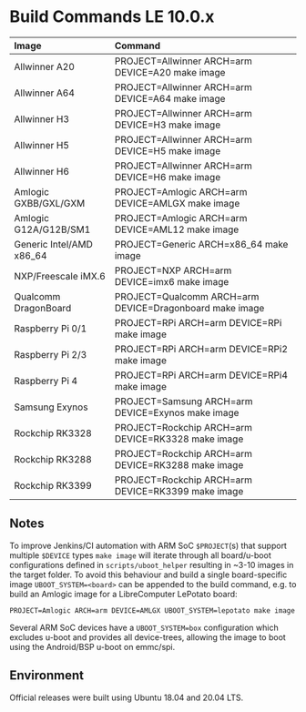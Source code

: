 # Build Commands LE 10.0.x

| Image | Command |
| :--- | :--- |
| Allwinner A20 | PROJECT=Allwinner ARCH=arm DEVICE=A20 make image |
| Allwinner A64 | PROJECT=Allwinner ARCH=arm DEVICE=A64 make image |
| Allwinner H3 | PROJECT=Allwinner ARCH=arm DEVICE=H3 make image |
| Allwinner H5 | PROJECT=Allwinner ARCH=arm DEVICE=H5 make image |
| Allwinner H6 | PROJECT=Allwinner ARCH=arm DEVICE=H6 make image |
| Amlogic GXBB/GXL/GXM | PROJECT=Amlogic ARCH=arm DEVICE=AMLGX make image |
| Amlogic G12A/G12B/SM1 | PROJECT=Amlogic ARCH=arm DEVICE=AML12 make image |
| Generic Intel/AMD x86_64 | PROJECT=Generic ARCH=x86_64 make image |
| NXP/Freescale iMX.6 | PROJECT=NXP ARCH=arm DEVICE=imx6 make image |
| Qualcomm DragonBoard | PROJECT=Qualcomm ARCH=arm DEVICE=Dragonboard make image |
| Raspberry Pi 0/1 | PROJECT=RPi ARCH=arm DEVICE=RPi make image |
| Raspberry Pi 2/3 | PROJECT=RPi ARCH=arm DEVICE=RPi2 make image |
| Raspberry Pi 4 | PROJECT=RPi ARCH=arm DEVICE=RPi4 make image |
| Samsung Exynos | PROJECT=Samsung ARCH=arm DEVICE=Exynos make image |
| Rockchip RK3328 | PROJECT=Rockchip ARCH=arm DEVICE=RK3328 make image |
| Rockchip RK3288 | PROJECT=Rockchip ARCH=arm DEVICE=RK3288 make image |
| Rockchip RK3399 | PROJECT=Rockchip ARCH=arm DEVICE=RK3399 make image |

## Notes

To improve Jenkins/CI automation with ARM SoC `$PROJECT`(s) that support multiple `$DEVICE` types `make image` will iterate through all board/u-boot configurations defined in `scripts/uboot_helper` resulting in ~3-10 images in the target folder. To avoid this behaviour and build a single board-specific image `UBOOT_SYSTEM=<board>` can be appended to the build command, e.g. to build an Amlogic image for a LibreComputer LePotato board:

```
PROJECT=Amlogic ARCH=arm DEVICE=AMLGX UBOOT_SYSTEM=lepotato make image
```

Several ARM SoC devices have a `UBOOT_SYSTEM=box` configuration which excludes u-boot and provides all device-trees, allowing the image to boot using the Android/BSP u-boot on emmc/spi.

## Environment

Official releases were built using Ubuntu 18.04 and 20.04 LTS.

